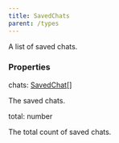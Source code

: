 ```yaml
---
title: SavedChats
parent: /types
---
```


A list of saved chats.

### Properties

<div class="flex flex-col gap-3"><div><div class="flex gap-2"><div class="font-mono p" id="p_chats" data-anchor><span class="font-bold">chats</span><span class="opacity-50">:</span> <a href="/types/savedchat"  >SavedChat</a><span class="opacity-50">[]</span></div></div><div class="pl-3"><div class="no-margin">

The saved chats.

</div></div></div><div><div class="flex gap-2"><div class="font-mono p" id="p_total" data-anchor><span class="font-bold">total</span><span class="opacity-50">:</span> <span>number</span></div></div><div class="pl-3"><div class="no-margin">

The total count of saved chats.

</div></div></div></div>


